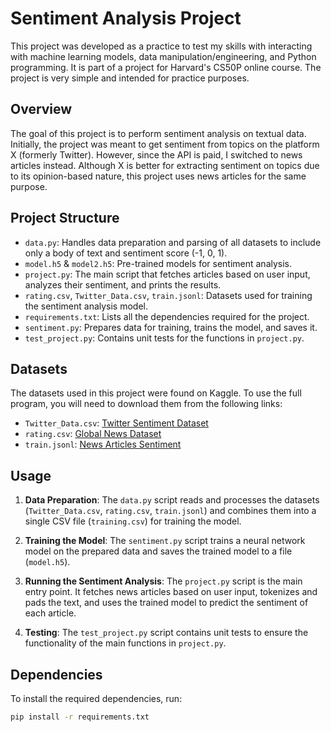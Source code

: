 # Sentiment Analysis Project

This project was developed as a practice to test my skills with interacting with machine learning models, data manipulation/engineering, and Python programming. It is part of a project for Harvard's CS50P online course. The project is very simple and intended for practice purposes.

## Overview

The goal of this project is to perform sentiment analysis on textual data. Initially, the project was meant to get sentiment from topics on the platform X (formerly Twitter). However, since the API is paid, I switched to news articles instead. Although X is better for extracting sentiment on topics due to its opinion-based nature, this project uses news articles for the same purpose.

## Project Structure

- `data.py`: Handles data preparation and parsing of all datasets to include only a body of text and sentiment score (-1, 0, 1).
- `model.h5` & `model2.h5`: Pre-trained models for sentiment analysis.
- `project.py`: The main script that fetches articles based on user input, analyzes their sentiment, and prints the results.
- `rating.csv`, `Twitter_Data.csv`, `train.jsonl`: Datasets used for training the sentiment analysis model.
- `requirements.txt`: Lists all the dependencies required for the project.
- `sentiment.py`: Prepares data for training, trains the model, and saves it.
- `test_project.py`: Contains unit tests for the functions in `project.py`.

## Datasets

The datasets used in this project were found on Kaggle. To use the full program, you will need to download them from the following links:

- `Twitter_Data.csv`: [Twitter Sentiment Dataset](https://www.kaggle.com/datasets/saurabhshahane/twitter-sentiment-dataset)
- `rating.csv`: [Global News Dataset](https://www.kaggle.com/datasets/everydaycodings/global-news-dataset?select=rating.csv)
- `train.jsonl`: [News Articles Sentiment](https://www.kaggle.com/datasets/fhamborg/news-articles-sentiment?select=train.jsonl)

## Usage

1. **Data Preparation**: The `data.py` script reads and processes the datasets (`Twitter_Data.csv`, `rating.csv`, `train.jsonl`) and combines them into a single CSV file (`training.csv`) for training the model.

2. **Training the Model**: The `sentiment.py` script trains a neural network model on the prepared data and saves the trained model to a file (`model.h5`).

3. **Running the Sentiment Analysis**: The `project.py` script is the main entry point. It fetches news articles based on user input, tokenizes and pads the text, and uses the trained model to predict the sentiment of each article.

4. **Testing**: The `test_project.py` script contains unit tests to ensure the functionality of the main functions in `project.py`.

## Dependencies

To install the required dependencies, run:

```bash
pip install -r requirements.txt
